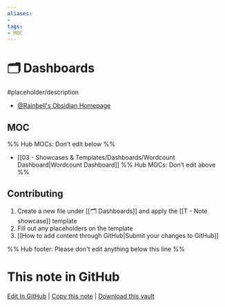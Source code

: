 ```yaml
---
aliases:
- 
tags: 
- MOC
---
```


# 🗂️ Dashboards

#placeholder/description

- [@Rainbell's Obsidian Homepage](https://github.com/Rainbell129/Obsidian-Homepage)

## MOC

%% Hub MOCs: Don’t edit below  %%
-  [[03 - Showcases & Templates/Dashboards/Wordcount Dashboard|Wordcount Dashboard]]
%% Hub MOCs: Don’t edit above  %%


## Contributing

1. Create a new file under [[🗂️ Dashboards]] and apply the [[T - Note showcase]] template
2. Fill out any placeholders on the template
3. [[How to add content through GitHub|Submit your changes to GitHub]]

%% Hub footer: Please don't edit anything below this line %%

# This note in GitHub

<span class="git-footer">[Edit In GitHub](https://github.dev/obsidian-community/obsidian-hub/blob/main/03%20-%20Showcases%20%26%20Templates/Dashboards/%F0%9F%97%82%EF%B8%8F%20Dashboards.md "git-hub-edit-note") | [Copy this note](https://raw.githubusercontent.com/obsidian-community/obsidian-hub/main/03%20-%20Showcases%20%26%20Templates/Dashboards/%F0%9F%97%82%EF%B8%8F%20Dashboards.md "git-hub-copy-note") | [Download this vault](https://github.com/obsidian-community/obsidian-hub/archive/refs/heads/main.zip "git-hub-download-vault") </span>